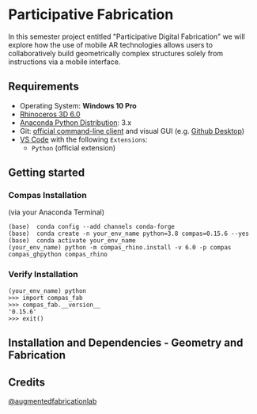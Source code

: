 
# Participative Fabrication


In this semester project entitled "Participative Digital Fabrication" we will explore how the use of mobile AR technologies allows users to collaboratively build geometrically complex structures solely from instructions via a mobile interface.



## Requirements

* Operating System: **Windows 10 Pro**
* [Rhinoceros 3D 6.0](https://www.rhino3d.com/)
* [Anaconda Python Distribution](https://www.anaconda.com/download/): 3.x
* Git: [official command-line client](https://git-scm.com/) and visual GUI (e.g. [Github Desktop](https://desktop.github.com/))
* [VS Code](https://code.visualstudio.com/) with the following `Extensions`:
  * `Python` (official extension)



## Getting started

### Compas Installation 
(via your Anaconda Terminal)
    
    (base)  conda config --add channels conda-forge
    (base)  conda create -n your_env_name python=3.8 compas=0.15.6 --yes
    (base)  conda activate your_env_name
    (your_env_name) python -m compas_rhino.install -v 6.0 -p compas compas_ghpython compas_rhino
    
### Verify Installation

    (your_env_name) python
    >>> import compas_fab
    >>> compas_fab.__version__
    '0.15.6'
    >>> exit()


## Installation and Dependencies - Geometry and Fabrication




Credits
-------------

[@augmentedfabricationlab](https://github.com/augmentedfabricationlab)
